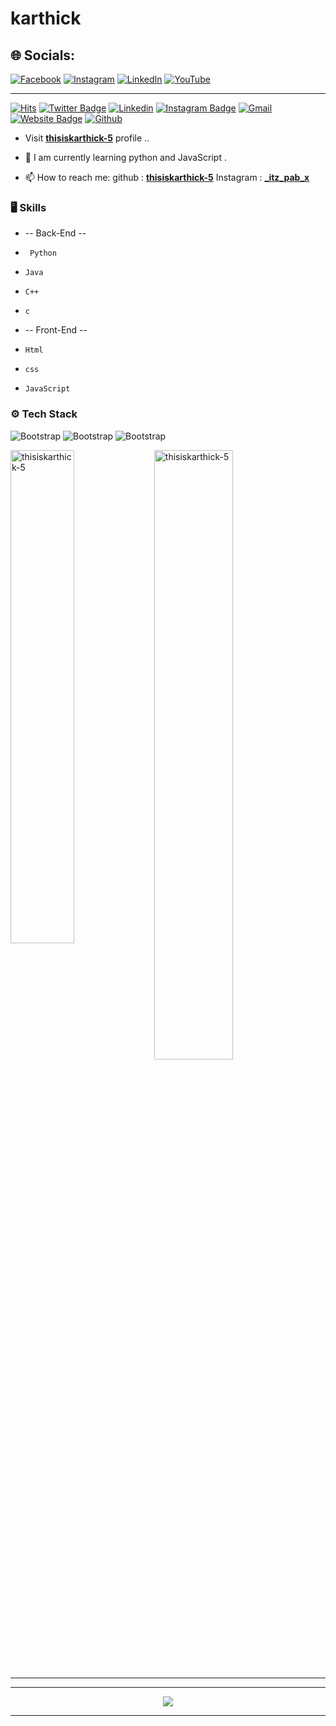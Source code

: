 # karthick

## 🌐 Socials:
[![Facebook](https://img.shields.io/badge/Facebook-%231877F2.svg?logo=Facebook&logoColor=white)](https://facebook.com/karthick) [![Instagram](https://img.shields.io/badge/Instagram-%23E4405F.svg?logo=Instagram&logoColor=white)](https://instagram.com/_itz_pax_x) [![LinkedIn](https://img.shields.io/badge/LinkedIn-%230077B5.svg?logo=linkedin&logoColor=white)](https://linkedin.com/in/karthick) [![YouTube](https://img.shields.io/badge/YouTube-%23FF0000.svg?logo=YouTube&logoColor=white)](https://youtube.com/@karthick) 



<hr>

[![Hits](https://hits.seeyoufarm.com/api/count/incr/badge.svg?url=https%3A%2F%2Fgithub.com%2Fthisiskarthick-5%2Fthisiskarthick-5&count_bg=%2379C83D&title_bg=%23555555&icon=&icon_color=%23E7E7E7&title=Profile+Views&edge_flat=false)](https://hits.seeyoufarm.com)
[![Twitter Badge](https://img.shields.io/badge/-Twitter-1da1f2?labelColor=1da1f2&logo=twitter&logoColor=white&link=https://twitter.com/karthick)](https://twitter.com/karthick)
[![Linkedin](https://img.shields.io/badge/-LinkedIn-blue?style=flat&logo=Linkedin&logoColor=white)](https://www.linkedin.com/in/../)
[![Instagram Badge](https://img.shields.io/badge/-Instagram-purple?logo=instagram&logoColor=white&link=https://instagram.com/_itz_pab_x/)](https://www.instagram.com/_itz_pab_x)
[![Gmail](https://img.shields.io/badge/-Gmail-c14438?style=flat&logo=Gmail&logoColor=white)](mailto:karthfire@gmail.com)
[![Website Badge](https://img.shields.io/badge/-Website-c14438?style=flat&logo=Google-Chrome&logoColor=white&link=thisiskarthick-5)](thisiskarthick-5)
[![Github](https://img.shields.io/github/followers/thisiskarthick-5?label=Follow&style=social)](https://github.com/thisiskarthick-5)


- Visit [**thisiskarthick-5**](https://github.com/thisiskarthick-5) profile ..

- 🤔 I am currently learning  python and  JavaScript .

- 📫 How to reach me: 
                github :  [**thisiskarthick-5**](https://github.com/thisiskarthick-5)
                Instagram :  [**_itz_pab_x**](https://www.instagram.com/_itz_pab_x/)
  


### 🖥 Skills

- -- Back-End -- 
-      Python
-     Java
-     C++
-     c
- -- Front-End --
-     Html
-     css
-     JavaScript
### ⚙️ Tech Stack

![Bootstrap](https://img.shields.io/badge/-Python-05122A?style=flat&logo=Python&color=565555) ![Bootstrap](https://img.shields.io/badge/-Django-05122A?style=flat&logo=Django&color=565555) ![Bootstrap](https://img.shields.io/badge/-Visual%20Studio%20Code-05122A?style=flat&logo=Visual-Studio-Code&color=565555)



<div>
  <img width="45%" align="left" src="https://github-readme-stats.vercel.app/api/top-langs?username=thisiskarthick-5&show_icons=true&locale=en&layout=compact" alt="thisiskarthick-5" />
  <img width="50%"  src="https://github-readme-streak-stats.herokuapp.com/?user=thisiskarthick-5&" alt="thisiskarthick-5" />
</div>

<hr>




<hr>


<center>
  
<img src="https://camo.githubusercontent.com/0499a9d17248b0ef56dae9a63b09b16cc07d7a02f579fdc0a7cb81975dafbebb/68747470733a2f2f6d69726f2e6d656469756d2e636f6d2f6d61782f3638302f302a37513379765349765f7430696f4a2d5a2e676966">
  
</center>




<hr>



